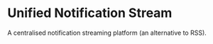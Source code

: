 # Unified Notification Stream

A centralised notification streaming platform (an alternative to RSS).
